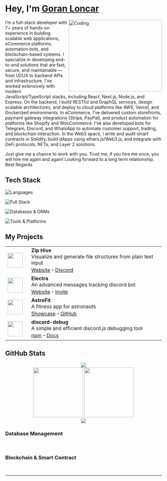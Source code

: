 
#  Hey, I'm [Goran Loncar](https://codingexpert1995.netlify.app/) 

<img align="right" alt="Coding" width="300" height="230" src="https://user-images.githubusercontent.com/74038190/229223263-cf2e4b07-2615-4f87-9c38-e37600f8381a.gif">

I’m a full-stack developer with 7+ years of hands-on experience in building scalable web applications, eCommerce platforms, automation bots, and blockchain-based systems.
 I specialize in developing end-to-end solutions that are fast, secure, and maintainable — from UI/UX to backend APIs and infrastructure.
I've worked extensively with modern JavaScript/TypeScript stacks, including React, Next.js, Node.js, and Express. 
On the backend, I build RESTful and GraphQL services, design scalable architectures, and deploy to cloud platforms like AWS, Vercel, and Dockerized environments.
In eCommerce, I’ve delivered custom storefronts, payment gateway integrations (Stripe, PayPal), and product automation for platforms like Shopify and WooCommerce.
I’ve also developed bots for Telegram, Discord, and WhatsApp to automate customer support, trading, and blockchain interaction.
In the Web3 space, I write and audit smart contracts in Solidity, build dApps using ethers.js/Web3.js, and integrate with DeFi protocols, NFTs, and Layer 2 solutions.

Just give me a chance to work with you. Trust me, if you hire me once, you will hire me again and again!
Looking forward to a long term relationship.
Best Regards 

## Tech Stack

![Languages](https://skillicons.dev/icons?i=js,ts,python,html,css,md)

![Full Stack](https://skillicons.dev/icons?i=react,nextjs,tailwind,nodejs,express,flask,fastapi)

![Databases & ORMs](https://skillicons.dev/icons?i=mongodb,mysql,postgres,sqlite,prisma,sequelize)

![Tools & Platforms](https://skillicons.dev/icons?i=vscode,figma,ps,linux,vercel,netlify,arduino,git)

## My Projects

<table>
  <tr>
    <td width="60">
      <img src="https://ziphive.js.org/web-app-manifest-512x512.png" width="48" />
    </td>
    <td>
      <b>Zip Hive</b><br/>
      Visualize and generate file structures from plain text input
      <br/>
      <a href="https://ziphive.js.org">Website</a>・<a href="https://discord.com/invite/x9EMPXCdSP">Discord</a>
    </td>
  </tr>
  <tr>
    <td width="60">
      <img src="https://electra-bot.vercel.app/logo.png" width="48" />
    </td>
    <td>
      <b>Electra</b><br/>
      An advanced messages tracking discord bot
      <br/>
      <a href="https://electra-bot.vercel.app/">Website</a>・<a href="https://discord.com/application-directory/923925375657082931">Invite</a>
    </td>
  </tr>
  <tr>
    <td width="60">
      <img src="https://darshan.is-a.dev/media/codeday.jpeg" width="48" />
    </td>
    <td>
      <b>AstroFit</b><br/>
      A fitness app for astronauts
      <br/>
      <a href="https://codeday.sh/astrofit">Showcase</a>・<a href="https://github.com/TheMadHau5/AstroKit">GitHub</a>
    </td>
  </tr>
  <tr>
    <td width="60">
      <img src="https://darshan.is-a.dev/media/discord_debug.webp" width="48" />
    </td>
    <td>
      <b>discord-debug</b><br/>
      A simple and efficient discord.js debugging tool
      <br/>
      <a href="https://npmjs.com/package/discord-debug">npm</a>・<a href="https://lxrnz.gitbook.io/discord-debug">Docs</a>
    </td>
  </tr>
</table>

## GitHub Stats

<div align="center">
<img src="https://github-profile-trophy.vercel.app/?username=Dqrshan&theme=juicyfresh&no-frame=true&row=1&margin-w=8" />
</div>

<div align="center">
 <img src="https://github-readme-stats.vercel.app/api/top-langs?username=codingexpert1995&theme=dark&layout=compact" height="160" />
<img src="https://github-readme-stats.vercel.app/api?username=codingexpert1995&show_icons=true&theme=dark" height="160" />
</div>

<div align="center">
<img src="https://streak-stats.demolab.com/?user=codingexpert1995&theme=dark" />
</div>

### Database Management
<br />

### Blockchain & Smart Contract
<br />

</div>

---
